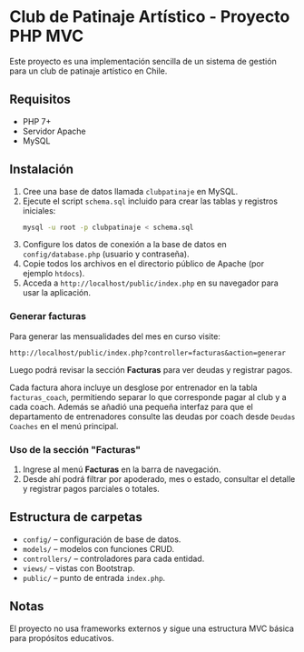 # Club de Patinaje Artístico - Proyecto PHP MVC

Este proyecto es una implementación sencilla de un sistema de gestión para un club de patinaje artístico en Chile.

## Requisitos
- PHP 7+
- Servidor Apache
- MySQL

## Instalación
1. Cree una base de datos llamada `clubpatinaje` en MySQL.
2. Ejecute el script `schema.sql` incluido para crear las tablas y registros iniciales:
   ```bash
   mysql -u root -p clubpatinaje < schema.sql
   ```
3. Configure los datos de conexión a la base de datos en `config/database.php` (usuario y contraseña).
4. Copie todos los archivos en el directorio público de Apache (por ejemplo `htdocs`).
5. Acceda a `http://localhost/public/index.php` en su navegador para usar la aplicación.

### Generar facturas
Para generar las mensualidades del mes en curso visite:
```
http://localhost/public/index.php?controller=facturas&action=generar
```
Luego podrá revisar la sección **Facturas** para ver deudas y registrar pagos.

Cada factura ahora incluye un desglose por entrenador en la tabla `facturas_coach`, permitiendo separar lo que corresponde pagar al club y a cada coach.
Además se añadió una pequeña interfaz para que el departamento de entrenadores consulte las deudas por coach desde `Deudas Coaches` en el menú principal.

### Uso de la sección "Facturas"
1. Ingrese al menú **Facturas** en la barra de navegación.
2. Desde ahí podrá filtrar por apoderado, mes o estado, consultar el detalle y registrar pagos parciales o totales.

## Estructura de carpetas
- `config/` – configuración de base de datos.
- `models/` – modelos con funciones CRUD.
- `controllers/` – controladores para cada entidad.
- `views/` – vistas con Bootstrap.
- `public/` – punto de entrada `index.php`.

## Notas
El proyecto no usa frameworks externos y sigue una estructura MVC básica para propósitos educativos.

